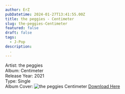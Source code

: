 ```yaml
---
author: ErZ
pubDatetime: 2024-01-27T13:41:55.00Z
title: the peggies - Centimeter
slug: the-peggies-Centimeter
featured: false
draft: false
tags:
  - J-Pop
description:
  .
---
```

Artist: the peggies<br>
Album: Centimeter<br>
Release Year: 2021<br>
Type: Single<br>
Album Cover: ![the peggies Centimeter](https://ucarecdn.com/27a1eb90-5113-498f-8c5f-5c0dd425ab83/-/preview/300x300/-/quality/smart_retina/-/format/auto/)
[Download Here](https://cuty.io/thepegcenti)